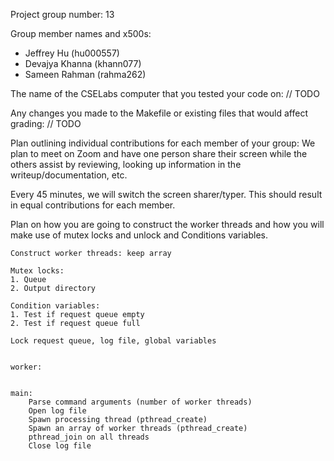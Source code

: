 Project group number: 13

Group member names and x500s:
- Jeffrey Hu (hu000557)
- Devajya Khanna (khann077)
- Sameen Rahman (rahma262)

The name of the CSELabs computer that you tested your code on:  // TODO

Any changes you made to the Makefile or existing files that would affect grading: // TODO

Plan outlining individual contributions for each member of your group:
We plan to meet on Zoom and have one person share their screen while the
others assist by reviewing, looking up information in the writeup/documentation, etc.

Every 45 minutes, we will switch the screen sharer/typer. This should result in equal contributions for each member.

Plan on how you are going to construct the worker threads and how you will make use of mutex locks and unlock and Conditions variables.
```
Construct worker threads: keep array

Mutex locks:
1. Queue
2. Output directory

Condition variables:
1. Test if request queue empty
2. Test if request queue full

Lock request queue, log file, global variables


```
```
worker:
    

main:
    Parse command arguments (number of worker threads)
    Open log file
    Spawn processing thread (pthread_create)
    Spawn an array of worker threads (pthread_create)
    pthread_join on all threads
    Close log file
```